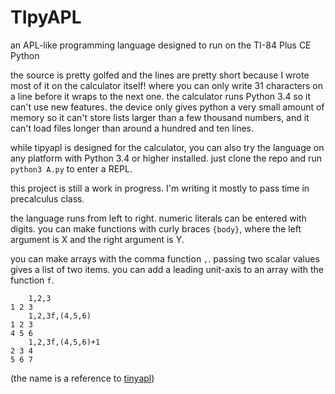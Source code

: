 # TIpyAPL

an APL-like programming language designed to run on the TI-84 Plus CE Python

the source is pretty golfed and the lines are pretty short because I wrote most of it on the calculator itself! where you can only write 31 characters on a line before it wraps to the next one. the calculator runs Python 3.4 so it can't use new features. the device only gives python a very small amount of memory so it can't store lists larger than a few thousand numbers, and it can't load files longer than around a hundred and ten lines.

while tipyapl is designed for the calculator, you can also try the language on any platform with Python 3.4 or higher installed. just clone the repo and run `python3 A.py` to enter a REPL.

this project is still a work in progress. I'm writing it mostly to pass time in precalculus class.

the language runs from left to right. numeric literals can be entered with digits. you can make functions with curly braces `{body}`, where the left argument is X and the right argument is Y.

you can make arrays with the comma function `,`. passing two scalar values gives a list of two items. you can add a leading unit-axis to an array with the function `f`.

```
    1,2,3
1 2 3
    1,2,3f,(4,5,6)
1 2 3
4 5 6
    1,2,3f,(4,5,6)+1
2 3 4
5 6 7
```

(the name is a reference to [tinyapl](https://github.com/RubenVerg/tinyapl))

